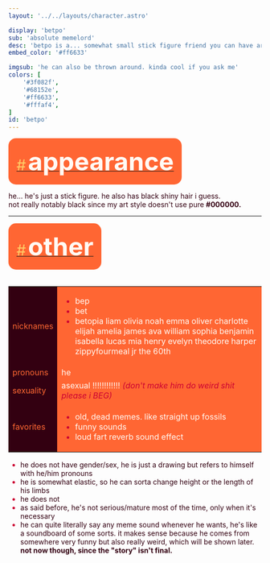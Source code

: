 ```yaml
---
layout: '../../layouts/character.astro'

display: 'betpo'
sub: 'absolute memelord'
desc: 'betpo is a... somewhat small stick figure friend you can have around that is not serious at all (well, only when needed).'
embed_color: '#ff6633'

imgsub: 'he can also be thrown around. kinda cool if you ask me'
colors: [
    '#3f082f',
    '#68152e',
    '#ff6633',
    '#fffaf4',
]
id: 'betpo'
---
```

<style>
    :root {
        --header-color: #301;
        --header-logo-color-1: #fffaf4;
        --header-logo-color-2: #f63;

        --col-bright: #fffaf4;
        --col-light: #fc6;
        --col-main: #f63;
        --col-dim: #c03;
        --col-dark: #301;

        --col-bg: #fffaf4;
        --col-char-bg: #f96;

        --col-link: #f63;
        --col-link-hover: #fc6
    }

    html {
        color: var(--col-dark);
    }

    i {
        text-decoration: italic;
        color: var(--col-dim);
    }

    .white {
        color: var(--col-bright);
        background-color: var(--col-dark);
        padding: 3px;
        border-radius: 5px;
    }

    .black {
        color: var(--col-dark);
        background-color: var(--col-bright);
        padding: 3px;
        border-radius: 5px;
    }

    li::marker {
        color: var(--col-dim);  
    }

    table {
        color: var(--col-bright);
    }

    td {
        background-color: var(--col-main);
    }

    td.name {
        background-color: var(--col-dark);
        color: var(--col-main);
        box-shadow: unset;
    }

</style>

<section id="appearance" style="text-align: left">

<div style="background-color: var(--col-main); padding: 16px; border-radius: 15px; width: fit-content;">
<a href="#appearance">
<span style="font-size: 30px; color: var(--col-light)">#</span>
<span style="font-weight: bolder; font-size: 50px; margin: 0; margin-top: 30px; color: var(--col-bright)">
appearance
</span>
</a>
</div>

he... he's just a stick figure. he also has black shiny hair i guess.<br>
not really notably black since my art style doesn't use pure **#000000.**

</section>

<hr>
<section id="other" style="text-align: left">

<div style="background-color: var(--col-main); padding: 16px; border-radius: 15px; width: fit-content;">
<a href="#other">
<span style="font-size: 30px; color: var(--col-light)">#</span>
<span style="font-weight: bolder; font-size: 50px; margin: 0; margin-top: 30px; color: var(--col-bright)">
other
</span>
</a>
</div>

<br>
<table>

<tr>
    <td class="name">nicknames</td>
    <td>

- bep
- bet
- betopia liam olivia noah emma oliver charlotte elijah amelia james ava william sophia benjamin isabella lucas mia henry evelyn theodore harper zippyfourmeal jr the 60th

</td>
</tr>

<tr>
    <td class="name">pronouns</td>
    <td>he</td>
</tr>

<tr>
    <td class="name">sexuality</td>
    <td>asexual !!!!!!!!!!!! <i>(don't make him do weird shit please i BEG)</i></td>
</tr>

<tr>
    <td class="name">favorites</td>
    <td>

- old, dead memes. like straight up fossils
- funny sounds
- loud fart reverb sound effect

</td>
</tr>

</table>

- he does not have gender/sex, he is just a drawing but refers to himself with he/him pronouns
- he is somewhat elastic, so he can sorta change height or the length of his limbs
- he does not
- as said before, he's not serious/mature most of the time, only when it's necessary
- he can quite literally say any meme sound whenever he wants, he's like a soundboard of some sorts. it makes sense because he comes from somewhere very funny but also really weird, which will be shown later. **not now though, since the "story" isn't final.**


</section>